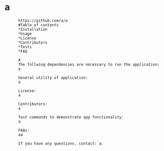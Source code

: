 # a

          https://github.com/a/a
          #Table of contents
          *Installation
          *Usage
          *License
          *Contributors
          *Tests
          *FAQ

          #
          The follwing dependencies are necessary to run the application:
          a

          General utility of application:
          a

          License:
          a

          Contributors:
          a

          Test commands to demonstrate app functionality:
          a

          FAQs:
          aa

          If you have any questions, contact: a.
